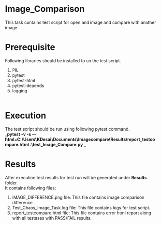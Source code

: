 # Image_Comparison
This task contains test script for open and image and compare with another image

# Prerequisite
Following libraries should be installed to un the test script.</br>
1. PIL </br>
2. pytest </br>
3. pytest-html </br>
4. pytest-depends </br>
5. logging </br></br>

# Execution

The test script should be run using following pytest command. </br>
_**pytest -v -s --html=C:\Users\KDesai\Documents\Imagecompare\Results\report_testcompare.html .\test_Image_Compare.py**
_

# Results

After execution test results for test run will be generated under **Results** folder. </br>
It contains following files: </br>
1. IMAGE_DIFFERENCE.png file: This file contains image comparison difference. </br>
2. Test_Chaos_Image_Task.log file: This file contains logs for test script. </br>
3. report_testcompare.html file: This file contains error html report along with all testases with PASS/FAIL results. </br>
